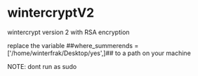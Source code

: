 # wintercryptV2
wintercrypt  version 2 with RSA encryption


replace the variable ##where_summerends = ['/home/winterfrak/Desktop/yes',]## to a path on your machine

NOTE: dont run as sudo 
